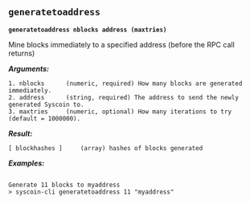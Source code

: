 ## **`generatetoaddress`**

**`generatetoaddress nblocks address (maxtries)`**

Mine blocks immediately to a specified address (before the RPC call returns)

***Arguments:***

```
1. nblocks      (numeric, required) How many blocks are generated immediately.
2. address      (string, required) The address to send the newly generated Syscoin to.
3. maxtries     (numeric, optional) How many iterations to try (default = 1000000).

```



***Result:***

```
[ blockhashes ]     (array) hashes of blocks generated

```



***Examples:***

```

Generate 11 blocks to myaddress
> syscoin-cli generatetoaddress 11 "myaddress"
```
